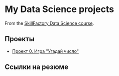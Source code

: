 # My Data Science projects

From the [SkillFactory Data Science course](https://new.skillfactory.ru/data-science-v-medicine-sechenov).

## Проекты

* [Проект 0. Игра "Угадай число"](https://github.com/Rai1ag/sf_data_science/tree/main/project_0)

## Ссылки на резюме